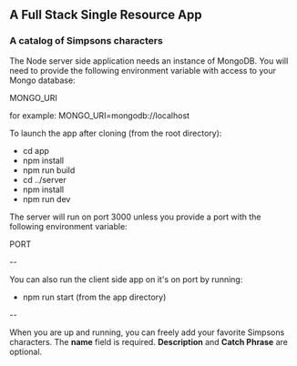 ## A Full Stack Single Resource App
### A catalog of Simpsons characters  

The Node server side application needs an instance of MongoDB. You will need to provide the following environment variable with access to your Mongo database:  

MONGO\_URI

for example: MONGO\_URI=mongodb://localhost

To launch the app after cloning (from the root directory):  
- cd app
- npm install
- npm run build
- cd ../server
- npm install
- npm run dev

The server will run on port 3000 unless you provide a port with the following environment variable:  

PORT  

--

You can also run the client side app on it's on port by running:  
- npm run start (from the app directory)

--

When you are up and running, you can freely add your favorite Simpsons characters. The __name__ field is required. __Description__ and __Catch Phrase__ are optional.
